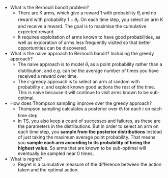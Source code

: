 - What is the Bernoulli bandit problem?
	- There are K arms, which give a reward 1 with probability $\theta_i$ and no reward with probability $1-\theta_i$. On each time step, you select an arm K and receive a reward. The goal is to maximise the cumulative expected reward.
	- It requires exploitation of arms known to have good probabilities, as well as exploration of arms less frequently visited so that better opportunities can be discovered.
- What is the naive approach to Bernoulli bandit? Including the greedy approach?
	- The naive approach is to model $\theta_i$ as a point probability rather than a distribution, and e.g. can be the average number of times you have received a reward over time.
	- The $\epsilon$-greedy approach is to select an arm at random with probability $\epsilon$, and exploit known good actions the rest of the time. This is naive because it will continue to visit arms known to be sub-optimal.
- How does Thompson sampling improve over the greedy approach?
	- Thompson sampling calculates a posterior over $\theta_i$ for each i on each time step.
	- In TS, you also keep a count of successes and failures, as these are the parameters in the distributions. But in order to select an arm on each time step, you **sample from the posterior distributions** instead of just taking the maximum average point probability. That means you **sample each arm according to its probability of being the highest value**. So arms that are known to be sub-optimal will eventually be sampled near 0 times.
- What is regret?
	- Regret is a cumulative measure of the difference between the action taken and the optimal action.
